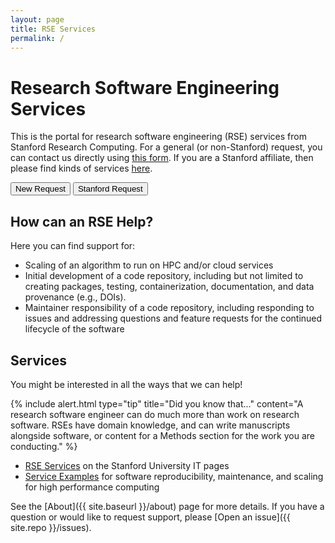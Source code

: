 ```yaml
---
layout: page
title: RSE Services
permalink: /
---
```


# Research Software Engineering Services

This is the portal for research software engineering (RSE) services from Stanford
Research Computing. For a general (or non-Stanford) request, you can contact us directly using
<a href="{{ site.baseurl }}/request/">this form</a>. If you are a Stanford affiliate, then please
find kinds of services <a href="https://uit.stanford.edu/research-software-engineering-services">here</a>.

<a href="{{ site.baseurl }}/request/"><button class="btn btn-success btn-lg" >New Request</button></a>
<a href="https://uit.stanford.edu/research-software-engineering-services"><button class="btn btn-success btn-lg" >Stanford Request</button></a>

## How can an RSE Help?

Here you can find support for:

 - Scaling of an algorithm to run on HPC and/or cloud services
 - Initial development of a code repository, including but not limited to creating packages, testing, containerization, documentation, and data provenance (e.g., DOIs).
 - Maintainer responsibility of a code repository, including responding to issues and addressing questions and feature requests for the continued lifecycle of the software


## Services

You might be interested in all the ways that we can help!

{% include alert.html type="tip" title="Did you know that..." content="A research software engineer can do much more than work on research software. RSEs have domain knowledge, and can write manuscripts alongside software, or content for a Methods section for the work you are conducting." %}

 - [RSE Services](https://uit.stanford.edu/research-software-engineering-services) on the Stanford University IT pages
 - [Service Examples](docs/services) for software reproducibility, maintenance, and scaling for high performance computing

See the [About]({{ site.baseurl }}/about) page for more details. If you have a question or would
like to request support, please [Open an issue]({{ site.repo }}/issues).
